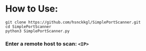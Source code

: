 # How to Use:
``git clone https://github.com/hsnckkgl/SimplePortScanner.git``\
``cd SimplePortScanner``\
``python3 SimplePortScanner.py``
### Enter a remote host to scan: ``<IP>``
 
